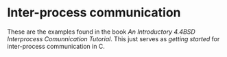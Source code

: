# Inter-process communication

These are the examples found in the book *An Introductory 4.4BSD Interprocess Comunnication Tutorial*. This just serves as *getting started* for inter-process communication in C.
